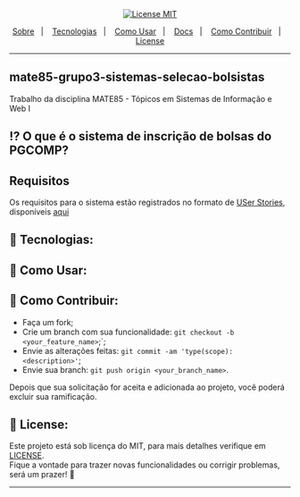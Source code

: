 <div align="center">
  <a href="https://opensource.org/licenses/MIT"><img alt="License MIT" src="https://img.shields.io/badge/license-MIT-brightgreen"></a>
</div>

<p align="center">
  <a href="#interrobang-what-is-rentx">Sobre</a>&nbsp;&nbsp;&nbsp;|&nbsp;&nbsp;&nbsp;
  <a href="#rocket-technologies">Tecnologias</a>&nbsp;&nbsp;&nbsp;|&nbsp;&nbsp;&nbsp;
  <a href="#construction_worker-how-to-use-developing">Como Usar</a>&nbsp;&nbsp;&nbsp;|&nbsp;&nbsp;&nbsp;
  <a href="#books-documentation">Docs</a>&nbsp;&nbsp;&nbsp;|&nbsp;&nbsp;&nbsp;
  <a href="#confetti_ball-how-to-contribute">Como Contribuir</a>&nbsp;&nbsp;&nbsp;|&nbsp;&nbsp;&nbsp;
  <a href="#key-license">License</a>
</p>

--- 

## mate85-grupo3-sistemas-selecao-bolsistas

Trabalho da disciplina MATE85 - Tópicos em Sistemas de Informação e Web I

## :interrobang: O que é o sistema de inscrição de bolsas do PGCOMP?


## Requisitos

Os requisitos para o sistema estão registrados no formato de [USer Stories](https://en.wikipedia.org/wiki/User_story), disponíveis [aqui](docs/requirements/index.md)


## :construction_worker: Tecnologias:





## :construction_worker: Como Usar: 




## :confetti_ball: Como Contribuir:

-  Faça um fork;
-  Crie um branch com sua funcionalidade: `git checkout -b <your_feature_name>`;`;
-  Envie as alterações feitas: `git commit -am 'type(scope): <description>'`;
-  Envie sua branch: `git push origin <your_branch_name>`.

Depois que sua solicitação for aceita e adicionada ao projeto, você poderá excluir sua ramificação.

## :key: License:

Este projeto está sob licença do MIT, para mais detalhes verifique em [LICENSE][license]. <br>
Fique a vontade para trazer novas funcionalidades ou corrigir problemas, será um prazer! 💜

---


[license]: https://github.com/i-ramoss/Foodfy/blob/master/LICENSE






